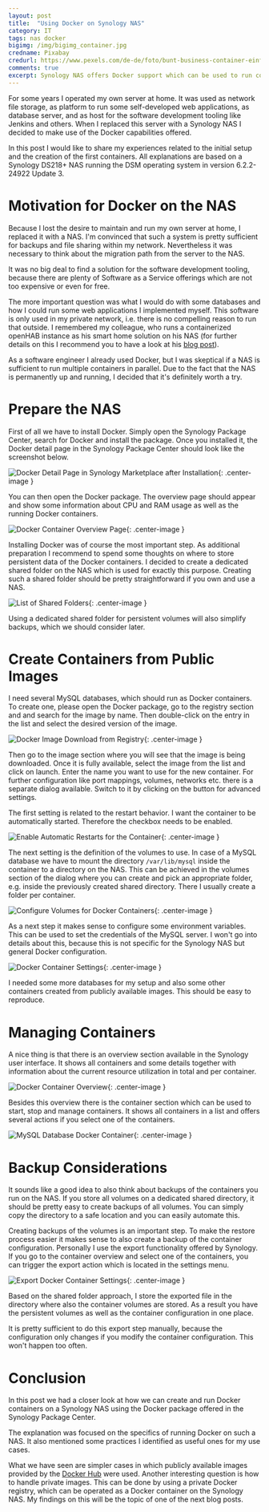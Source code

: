 ```yaml
---
layout: post
title:  "Using Docker on Synology NAS"
category: IT
tags: nas docker
bigimg: /img/bigimg_container.jpg
credname: Pixabay
credurl: https://www.pexels.com/de-de/foto/bunt-business-container-einfuhren-163726/
comments: true
excerpt: Synology NAS offers Docker support which can be used to run containers. This post gives a short introduction and shows some best practices.
---
```


For some years I operated my own server at home.
It was used as network file storage, as platform to run some self-developed web applications, as database server, and as host for the software development tooling like Jenkins and others.
When I replaced this server with a Synology NAS I decided to make use of the Docker capabilities offered.

In this post I would like to share my experiences related to the initial setup and the creation of the first containers. 
All explanations are based on a Synology DS218+ NAS running the DSM operating system in version 6.2.2-24922 Update 3. 

# Motivation for Docker on the NAS

Because I lost the desire to maintain and run my own server at home, I replaced it with a NAS.
I'm convinced that such a system is pretty sufficient for backups and file sharing within my network.
Nevertheless it was necessary to think about the migration path from the server to the NAS.

It was no big deal to find a solution for the software development tooling, because there are plenty of Software as a Service offerings which are not too expensive or even for free.

The more important question was what I would do with some databases and how I could run some web applications I implemented myself.
This software is only used in my private network, i.e. there is no compelling reason to run that outside.
I remembered my colleague, who runs a containerized openHAB instance as his smart home solution on his NAS (for further details on this I recommend you to have a look at his [blog post][oh-docker-fabian]).

As a software engineer I already used Docker, but I was skeptical if a NAS is sufficient to run multiple containers in parallel. 
Due to the fact that the NAS is permanently up and running, I decided that it's definitely worth a try.

# Prepare the NAS

First of all we have to install Docker.
Simply open the Synology Package Center, search for Docker and install the package.
Once you installed it, the Docker detail page in the Synology Package Center should look like the screenshot below.

![Docker Detail Page in Synology Marketplace after Installation](/img/docker_synology_install.png){: .center-image }

You can then open the Docker package.
The overview page should appear and show some information about CPU and RAM usage as well as the running Docker containers.

![Docker Container Overview Page](/img/docker_synology_overview_initial.png){: .center-image }

Installing Docker was of course the most important step.
As additional preparation I recommend to spend some thoughts on where to store persistent data of the Docker containers.
I decided to create a dedicated shared folder on the NAS which is used for exactly this purpose.
Creating such a shared folder should be pretty straightforward if you own and use a NAS.

![List of Shared Folders](/img/docker_synology_shared_folder_list.png){: .center-image }

Using a dedicated shared folder for persistent volumes will also simplify backups, which we should consider later.

# Create Containers from Public Images

I need several MySQL databases, which should run as Docker containers.
To create one, please open the Docker package, go to the registry section and and search for the image by name.
Then double-click on the entry in the list and select the desired version of the image.

![Docker Image Download from Registry](/img/docker_registry_mysql.png){: .center-image }

Then go to the image section where you will see that the image is being downloaded.
Once it is fully available, select the image from the list and click on launch.
Enter the name you want to use for the new container.
For further configuration like port mappings, volumes, networks etc. there is a separate dialog available.
Switch to it by clicking on the button for advanced settings.

The first setting is related to the restart behavior.
I want the container to be automatically started.
Therefore the checkbox needs to be enabled.

![Enable Automatic Restarts for the Container](/img/docker_registry_db_restart.png){: .center-image }

The next setting is the definition of the volumes to use.
In case of a MySQL database we have to mount the directory `/var/lib/mysql` inside the container to a directory on the NAS.
This can be achieved in the volumes section of the dialog where you can create and pick an appropriate folder, e.g. inside the previously created shared directory.
There I usually create a folder per container.

![Configure Volumes for Docker Containers](/img/docker_registry_db_volume.png){: .center-image }

As a next step it makes sense to configure some environment variables.
This can be used to set the credentials of the MySQL server.
I won't go into details about this, because this is not specific for the Synology NAS but general Docker configuration.

![Docker Container Settings](/img/docker_registry_mysql_create.png){: .center-image }

I needed some more databases for my setup and also some other containers created from publicly available images.
This should be easy to reproduce.

# Managing Containers

A nice thing is that there is an overview section available in the Synology user interface.
It shows all containers and some details together with information about the current resource utilization in total and per container.

![Docker Container Overview](/img/docker_registry_db_dashboard.png){: .center-image }

Besides this overview there is the container section which can be used to start, stop and manage containers.
It shows all containers in a list and offers several actions if you select one of the containers.

![MySQL Database Docker Container](/img/docker_synology_containers.png){: .center-image }

# Backup Considerations

It sounds like a good idea to also think about backups of the containers you run on the NAS.
If you store all volumes on a dedicated shared directory, it should be pretty easy to create backups of all volumes.
You can simply copy the directory to a safe location and you can easily automate this.

Creating backups of the volumes is an important step.
To make the restore process easier it makes sense to also create a backup of the container configuration.
Personally I use the export functionality offered by Synology.
If you go to the container overview and select one of the containers, you can trigger the export action which is located in the settings menu.

![Export Docker Container Settings](/img/docker_synology_export.png){: .center-image }

Based on the shared folder approach, I store the exported file in the directory where also the container volumes are stored.
As a result you have the persistent volumes as well as the container configuration in one place.

It is pretty sufficient to do this export step manually, because the configuration only changes if you modify the container configuration.
This won't happen too often.

# Conclusion

In this post we had a closer look at how we can create and run Docker containers on a Synology NAS using the Docker package offered in the Synology Package Center.

The explanation was focused on the specifics of running Docker on such a NAS.
It also mentioned some practices I identified as useful ones for my use cases.

What we have seen are simpler cases in which publicly available images provided by the [Docker Hub][docker-hub] were used.
Another interesting question is how to handle private images.
This can be done by using a private Docker registry, which can be operated as a Docker container on the Synology NAS.
My findings on this will be the topic of one of the next blog posts.

[oh-docker-fabian]: https://www.fabian-keller.de/blog/running-openhab-on-a-qnap-nas-with-docker/
[docker-hub]: https://hub.docker.com/